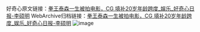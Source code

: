 好奇心原文链接：[拳王泰森一生被拍电影，CG 填补20岁年龄跨度_娱乐_好奇心日报-李硕明](https://www.qdaily.com/articles/1708.html)
WebArchive归档链接：[拳王泰森一生被拍电影，CG 填补20岁年龄跨度_娱乐_好奇心日报-李硕明](http://web.archive.org/web/20190623150013/https://www.qdaily.com/articles/1708.html)
![image](http://ww3.sinaimg.cn/large/007d5XDply1g3v4hcgd7ej30u034ye81)
